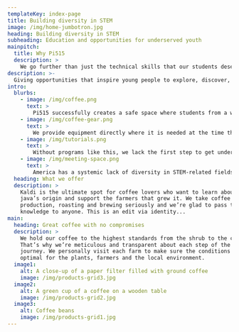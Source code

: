 ```yaml
---
templateKey: index-page
title: Building diversity in STEM
image: /img/home-jumbotron.jpg
heading: Building diversity in STEM
subheading: Education and opportunities for underserved youth
mainpitch:
  title: Why Pi515
  description: >
    We go further than just the technical skills that our students deserve. Our students receive supplementary skills in College Prep, Financial Literacy, and Entrepreneurship. These vital skills are taught by our program to amplify our impact to maximize success.
description: >-
  Giving opportunities that inspire young people to explore, discover, and create. By using the talent that we see in underrepresented students, we are able to make a real impact in their lives and watch as they go on to shape their communities. By starting at the source, we can organically grow a culture of ambition and success. The triumphs of our students goes on to be reflected in making the technology world more diverse and bringing the voices that are so often unheard to the forefront.
intro:
  blurbs:
    - image: /img/coffee.png
      text: >
        Pi515 successfully creates a safe space where students from a wide array of backgrounds, socio-economic and social status, and nationalities come together to learn from our program and each other. Individually, they learn to build skills and self-confidence. Together, they learn to build community – and the community is part of what keeps them invested in being part of the program. We provide the program at no cost to their families and give them a laptop when they graduate.
    - image: /img/coffee-gear.png
      text: >
        We provide equipment directly where it is needed at the time that it makes the most impact. Professionals in tech come in to teach the high school level who in turn give back immediately by mentoring their younger peers. With small classes, we give the one-on-one attention that these students need. We hire high school students to give them their first opportunity in industry, giving them a foot in the door and a strong resume as soon as possible.
    - image: /img/tutorials.png
      text: >
        Without programs like this, we lack the first step to get underserved individuals started in technology. By providing a base, we empower students to forge their own path and succeed on their own terms. We believe that when youth have the power to control their own education, they are able to design a happy future for themselves, and when we have happy and successful individuals, we foster a strong and vibrant community. Our students inspire those around them with their stories, their heart, and their expertise.
    - image: /img/meeting-space.png
      text: >
        America has a systemic lack of diversity in STEM-related fields. Iowa has a workforce shortage for STEM-related jobs. Des Moines has a growing population of immigrant and refugee families with parents who have limited access to education. Their children need to be guided towards a future that can help lift their families out of poverty and set them up for ongoing success. Pi515 is taking on the inequity in STEM-related careers by directly addressing the pipeline. Each year, we embrace 100 students, particularly girls, from diverse backgrounds. We introduce them to teachers and companies with employees who are in STEM, providing role models that inspire them. Over 80% of our students are the first in their families to finish high school and go on to college
  heading: What we offer
  description: >
    Kaldi is the ultimate spot for coffee lovers who want to learn about their
    java’s origin and support the farmers that grew it. We take coffee
    production, roasting and brewing seriously and we’re glad to pass that
    knowledge to anyone. This is an edit via identity...
main:
  heading: Great coffee with no compromises
  description: >
    We hold our coffee to the highest standards from the shrub to the cup.
    That’s why we’re meticulous and transparent about each step of the coffee’s
    journey. We personally visit each farm to make sure the conditions are
    optimal for the plants, farmers and the local environment.
  image1:
    alt: A close-up of a paper filter filled with ground coffee
    image: /img/products-grid3.jpg
  image2:
    alt: A green cup of a coffee on a wooden table
    image: /img/products-grid2.jpg
  image3:
    alt: Coffee beans
    image: /img/products-grid1.jpg
---
```

